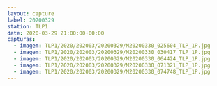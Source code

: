 ```yaml
---
layout: capture
label: 20200329
station: TLP1
date: 2020-03-29 21:00:00+00:00
capturas:
  - imagem: TLP1/2020/202003/20200329/M20200330_025604_TLP_1P.jpg
  - imagem: TLP1/2020/202003/20200329/M20200330_030417_TLP_1P.jpg
  - imagem: TLP1/2020/202003/20200329/M20200330_064424_TLP_1P.jpg
  - imagem: TLP1/2020/202003/20200329/M20200330_071321_TLP_1P.jpg
  - imagem: TLP1/2020/202003/20200329/M20200330_074748_TLP_1P.jpg
---
```

